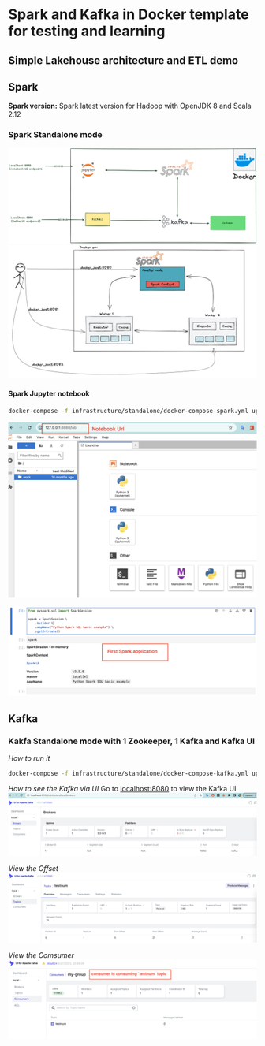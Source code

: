 # Spark and Kafka in Docker template for testing and learning
## Simple Lakehouse architecture and ETL demo

## Spark
**Spark version:**
Spark latest version for Hadoop with OpenJDK 8 and Scala 2.12

### Spark Standalone mode
![Simple visualization Spark and Kafka](assets/img/2024-08-24-10-12-26.png)
![Spark master and Worker architecture](assets/img/2023-03-12-00-01-13.png)
#### Spark Jupyter notebook
```bash
docker-compose -f infrastructure/standalone/docker-compose-spark.yml up -d
```
![JupyterNotebook UI](assets/img/2024-08-24-10-01-01.png)

![First Spark application](assets/img/2024-08-24-10-04-00.png)

## Kafka
### Kakfa Standalone mode with 1 Zookeeper, 1 Kafka and Kafka UI
*How to run it*
```bash
docker-compose -f infrastructure/standalone/docker-compose-kafka.yml up -d
```

*How to see the Kafka via UI*
Go to [localhost:8080](localhost:8080) to view the Kafka UI
![Kafka UI](assets/img/2023-03-12-10-05-18.png)

*View the Offset*
![](assets/img/2023-03-12-10-12-04.png)

*View the Comsumer*
![](assets/img/2024-08-24-09-59-00.png)
